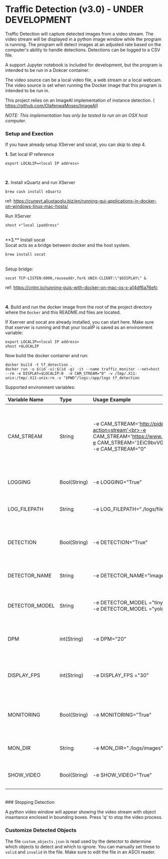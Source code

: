 # Traffic Detection (v3.0) - UNDER DEVELOPMENT

Traffic Detection will capture detected images from a video stream.  The video stream will be displayed in a python image window while the program is running.  The program will detect images at an adjusted rate based on the computer's ability to handle detections.  Detections can be logged to a CSV file.  

A support Jupyter notebook is included for development, but the program is intended to be run in a Dokcer container.

The video source can be a local video file, a web stream or a local webcam.  The video source is set when running the Docker image that this program is intended to be run in.

This project relies on an ImageAI implementation of instance detection. (
<a href=https://github.com/OlafenwaMoses/ImageAI>https://github.com/OlafenwaMoses/ImageAI</a>)


*NOTE: This implementation has only be tested to run on an OSX host computer.*

### Setup and Exection

If you have already setup XServer and socat, you can skip to step 4.

**1.** Set local IP reference

	export LOCALIP=<local IP address>
<br>	

**2.** Install xQuartz and run XServer
	
	brew cask install xQuartz
ref:
<a href=https://cuneyt.aliustaoglu.biz/en/running-gui-applications-in-docker-on-windows-linux-mac-hosts/>https://cuneyt.aliustaoglu.biz/en/running-gui-applications-in-docker-on-windows-linux-mac-hosts/</a>
	
Run XServer
	
	xhost +"local ipaddress"
<br>
**3.** Install socat<br>
	Socat acts as a bridge between docker and the host system.
	
	brew install socat	
<br>
	Setup bridge:
	
	socat TCP-LISTEN:6000,reuseaddr,fork UNIX-CLIENT:\"$DISPLAY\" &

ref: <a href=https://cntnr.io/running-guis-with-docker-on-mac-os-x-a14df6a76efc>https://cntnr.io/running-guis-with-docker-on-mac-os-x-a14df6a76efc
</a>


<br>

**4.** Build and run the docker image from the root of the project directory where the `Docker` and this README.md files are located.

If Xserver and socat are already installed, you can start here.  Make sure that xserver is running and that your localIP is saved as an environment variable:

	export LOCALIP=<local IP address>
	xhost +$LOCALIP
	

Now build the docker container and run:

	docker build -t tf_detection .
	docker run -u $(id -u):$(id -g) -it --name traffic_monitor --net=host --rm -e DISPLAY=$LOCALIP:0  -e CAM_STREAM="0" -v /tmp/.X11-unix:/tmp/.X11-unix:ro -v "$PWD"/logs:/app/logs tf_detection

Supported environment variables:<br>

|  Variable Name    | Type        | Usage Example    | Description      | 
| :---------------- | :---------- | :--------------- | :--------------- | 
| CAM_STREAM        | String      | -e CAM\_STREAM='http://pidev1.local:8080/?action=stream'<br>-e CAM\_STREAM='https://www.youtube.com/1EiC9bvVGnk'<br>-e CAM\_STREAM='1EiC9bvVGnk'<br>-e CAM_STREAM="0"| URL of the webcam stream.  Can also be a YouTube video.  The YouTube path of 11-digit ID can be used. A numeric value is cast to an integer so "0" becomes 0 and uses the computer's built-in camera.|
| LOGGING           | Bool(String)| -e LOGGING="True"      | "True" or "False".  Default="False.   Whether or not to log detections to output file.
| LOG_FILEPATH      | String      | -e LOG_FILEPATH="./logs/files/camlogs.txt"| The local path where log file should be saved.  Ignored if LOG_STREAM is "False".
| DETECTION         | Bool(String)| -e DETECTION="True"       | "True" of "False".  Whethre or not to perform inference.  If "False", real-time video stream is displayed with no inference overlay.
| DETECTOR_NAME          | String      | -e DETECTOR_NAME="imageai"       | Name of detector to use.  Default 'imageai'.  Currently only 'imageai' is supported.
| DETECTOR_MODEL             | String      | -e DETECTOR\_MODEL ="tinyyolo" <br> -e DETECTOR\_MODEL ="yolo"       | The name of the model to be used for inference. "yolo" is default. Only "yolo" and "tinyyolo" are supported.
| DPM               | int(String) | -e DPM="20"       | Detections per Minute.  Default is 20.  Value will auto-adjust based on the local computer's ability to process.
| DISPLAY_FPS       | int(String) | -e DISPLAY_FPS ="30"       | The displayed frame rate.  Default is "30".  Will be set to the video's FPS if the DISPLAY_FPS is greater than the video.
| MONITORING        | Bool(String)| -e MONITORING="True" | Default="True". Will save images of captured objects according to object names saved in the `monitor_list.txt` file.
| MON_DIR        | String | -e MON_DIR="./logs/images" | Default="./logs/images". Directory where images of monitored items are saved.
| SHOW_VIDEO        | Bool(String)| -e SHOW_VIDEO="True" | Default="True". Will save display video stream including detection overlays.


		

	
<br>
### Stopping Detection

A python video window will appear showing the video stream with object insantance enclosed in bounding boxes.  Press 'q' to stop the video process.

### Customize Detected Objects <br>
The file `custom_objects.json` is read used by the detector to determine which objects to detect and which to ignore.  You can manually set these to `valid` and `invalid` in the file.  Make sure to edit the file in an ASCII reader.
